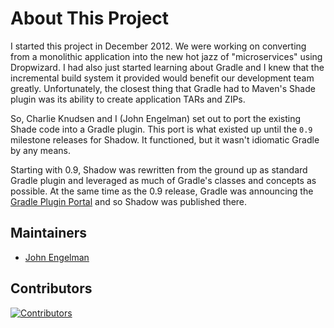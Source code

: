# About This Project

I started this project in December 2012. We were working on converting from a monolithic application into the
new hot jazz of "microservices" using Dropwizard.
I had also just started learning about Gradle and I knew that the incremental build system it provided would benefit
our development team greatly.
Unfortunately, the closest thing that Gradle had to Maven's Shade plugin was its ability to create application TARs and
ZIPs.

So, Charlie Knudsen and I (John Engelman) set out to port the existing Shade code into a Gradle plugin.
This port is what existed up until the `0.9` milestone releases for Shadow.
It functioned, but it wasn't idiomatic Gradle by any means.

Starting with 0.9, Shadow was rewritten from the ground up as standard Gradle plugin and leveraged as much of Gradle's
classes and concepts as possible.
At the same time as the 0.9 release, Gradle was announcing the [Gradle Plugin Portal](https://plugins.gradle.org) and
so Shadow was published there.

## Maintainers

* [John Engelman](https://github.com/johnrengelman)

## Contributors

<a href="https://github.com/GradleUp/shadow/graphs/contributors">
  <img src="https://contrib.rocks/image?repo=GradleUp/shadow"  alt="Contributors"/>
</a>

